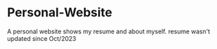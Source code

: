 # Personal-Website
A personal website shows my resume and about myself. resume wasn't updated since Oct/2023

